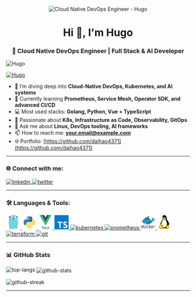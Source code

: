 <p align="center">
  <img src="https://raw.githubusercontent.com/daihao4371/daihao4371/main/assets/banner.png" alt="Cloud Native DevOps Engineer - Hugo" />
</p>

<h1 align="center">Hi 👋, I'm Hugo</h1>
<h3 align="center">🚀 Cloud Native DevOps Engineer | Full Stack & AI Developer</h3>

<p align="left">
  <img src="https://komarev.com/ghpvc/?username=daihao4371&label=Profile%20views&color=0e75b6&style=flat" alt="Hugo" />
</p>

<p align="left">
  <a href="https://github.com/ryo-ma/github-profile-trophy">
    <img src="https://github-profile-trophy.vercel.app/?username=daihao4371&theme=onedark&title=Stars,Followers,Commit,Repo" alt="Hugo" />
  </a>
</p>

- 🌱 I’m diving deep into **Cloud-Native DevOps, Kubernetes, and AI systems**
- 🧠 Currently learning **Prometheus, Service Mesh, Operator SDK, and advanced CI/CD**
- 💻 Most used stacks: **Golang, Python, Vue + TypeScript**
- 🐳 Passionate about **K8s, Infrastructure as Code, Observability, GitOps**
- 💬 Ask me about **Linux, DevOps tooling, AI frameworks**
- 📫 How to reach me: **your.email@example.com**
- 🌐 Portfolio: [https://github.com/daihao4371](https://github.com/daihao4371)

---

<h3 align="left">🌐 Connect with me:</h3>
<p align="left">
  <a href="https://linkedin.com/in/your-link" target="blank">
    <img align="center" src="https://cdn.jsdelivr.net/npm/simple-icons@v6/icons/linkedin.svg" alt="linkedin" height="30" width="40" />
  </a>
  <a href="https://twitter.com/yourhandle" target="blank">
    <img align="center" src="https://cdn.jsdelivr.net/npm/simple-icons@v6/icons/twitter.svg" alt="twitter" height="30" width="40" />
  </a>
</p>

---

<h3 align="left">🛠️ Languages & Tools:</h3>
<p align="left">
  <a href="https://golang.org" target="_blank"> <img src="https://raw.githubusercontent.com/devicons/devicon/master/icons/go/go-original.svg" alt="go" width="40" height="40"/> </a>
  <a href="https://www.python.org" target="_blank"> <img src="https://raw.githubusercontent.com/devicons/devicon/master/icons/python/python-original.svg" alt="python" width="40" height="40"/> </a>
  <a href="https://vuejs.org/" target="_blank"> <img src="https://raw.githubusercontent.com/devicons/devicon/master/icons/vuejs/vuejs-original-wordmark.svg" alt="vuejs" width="40" height="40"/> </a>
  <a href="https://www.typescriptlang.org/" target="_blank"> <img src="https://raw.githubusercontent.com/devicons/devicon/master/icons/typescript/typescript-original.svg" alt="typescript" width="40" height="40"/> </a>
  <a href="https://kubernetes.io/" target="_blank"> <img src="https://www.vectorlogo.zone/logos/kubernetes/kubernetes-icon.svg" alt="kubernetes" width="40" height="40"/> </a>
  <a href="https://prometheus.io/" target="_blank"> <img src="https://www.vectorlogo.zone/logos/prometheusio/prometheusio-icon.svg" alt="prometheus" width="40" height="40"/> </a>
  <a href="https://www.docker.com/" target="_blank"> <img src="https://raw.githubusercontent.com/devicons/devicon/master/icons/docker/docker-original-wordmark.svg" alt="docker" width="40" height="40"/> </a>
  <a href="https://www.linux.org/" target="_blank"> <img src="https://raw.githubusercontent.com/devicons/devicon/master/icons/linux/linux-original.svg" alt="linux" width="40" height="40"/> </a>
  <a href="https://www.terraform.io/" target="_blank"> <img src="https://www.vectorlogo.zone/logos/terraformio/terraformio-icon.svg" alt="terraform" width="40" height="40"/> </a>
  <a href="https://git-scm.com/" target="_blank"> <img src="https://www.vectorlogo.zone/logos/git-scm/git-scm-icon.svg" alt="git" width="40" height="40"/> </a>
</p>

---

<h3>📊 GitHub Stats</h3>

<p><img align="left" src="https://github-readme-stats.vercel.app/api/top-langs/?username=daihao4371&layout=compact&langs_count=8&theme=radical" alt="top-langs" /></p>

<p>&nbsp;<img align="center" src="https://github-readme-stats.vercel.app/api?username=daihao4371&show_icons=true&theme=radical" alt="github-stats" /></p>

<p><img align="center" src="https://github-readme-streak-stats.herokuapp.com/?user=daihao4371&theme=radical" alt="github-streak" /></p>

---

<!---
✨ README customized for Cloud Native DevOps Engineer Hugo.
Remember to replace your email and social links before publishing.
--->

